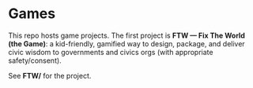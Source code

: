 # Games

This repo hosts game projects. The first project is **FTW — Fix The World (the Game)**:
a kid-friendly, gamified way to design, package, and deliver civic wisdom to governments
and civics orgs (with appropriate safety/consent).

See **FTW/** for the project.
